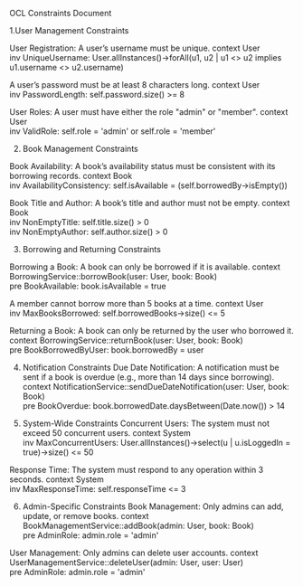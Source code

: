 OCL Constraints Document

1.User Management Constraints

 User Registration:
A user’s username must be unique.
context User  
inv UniqueUsername: User.allInstances()->forAll(u1, u2 | u1 <> u2 implies u1.username <> u2.username)  

A user’s password must be at least 8 characters long.
context User  
inv PasswordLength: self.password.size() >= 8  

User Roles:
A user must have either the role "admin" or "member".
context User  
inv ValidRole: self.role = 'admin' or self.role = 'member'  


2. Book Management Constraints

Book Availability:
A book’s availability status must be consistent with its borrowing records.
context Book  
inv AvailabilityConsistency: self.isAvailable = (self.borrowedBy->isEmpty())  

Book Title and Author:
A book’s title and author must not be empty.
context Book  
inv NonEmptyTitle: self.title.size() > 0  
inv NonEmptyAuthor: self.author.size() > 0  




3. Borrowing and Returning Constraints

Borrowing a Book:
A book can only be borrowed if it is available.
context BorrowingService::borrowBook(user: User, book: Book)  
pre BookAvailable: book.isAvailable = true  

A member cannot borrow more than 5 books at a time.
context User  
inv MaxBooksBorrowed: self.borrowedBooks->size() <= 5  


Returning a Book:
A book can only be returned by the user who borrowed it.
context BorrowingService::returnBook(user: User, book: Book)  
pre BookBorrowedByUser: book.borrowedBy = user  


4. Notification Constraints
Due Date Notification:
A notification must be sent if a book is overdue (e.g., more than 14 days since borrowing).
context NotificationService::sendDueDateNotification(user: User, book: Book)  
pre BookOverdue: book.borrowedDate.daysBetween(Date.now()) > 14  



5. System-Wide Constraints
Concurrent Users:
The system must not exceed 50 concurrent users.
context System  
inv MaxConcurrentUsers: User.allInstances()->select(u | u.isLoggedIn = true)->size() <= 50  



Response Time:
The system must respond to any operation within 3 seconds.
context System  
inv MaxResponseTime: self.responseTime <= 3  


6. Admin-Specific Constraints
Book Management:
Only admins can add, update, or remove books.
context BookManagementService::addBook(admin: User, book: Book)  
pre AdminRole: admin.role = 'admin'  

User Management:
Only admins can delete user accounts.
context UserManagementService::deleteUser(admin: User, user: User)  
pre AdminRole: admin.role = 'admin'  


